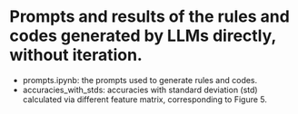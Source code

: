 # Prompts and results of the rules and codes generated by LLMs directly, without iteration.
- prompts.ipynb: the prompts used to generate rules and codes.
- accuracies_with_stds: accuracies with standard deviation (std) calculated via different feature matrix, corresponding to Figure 5.